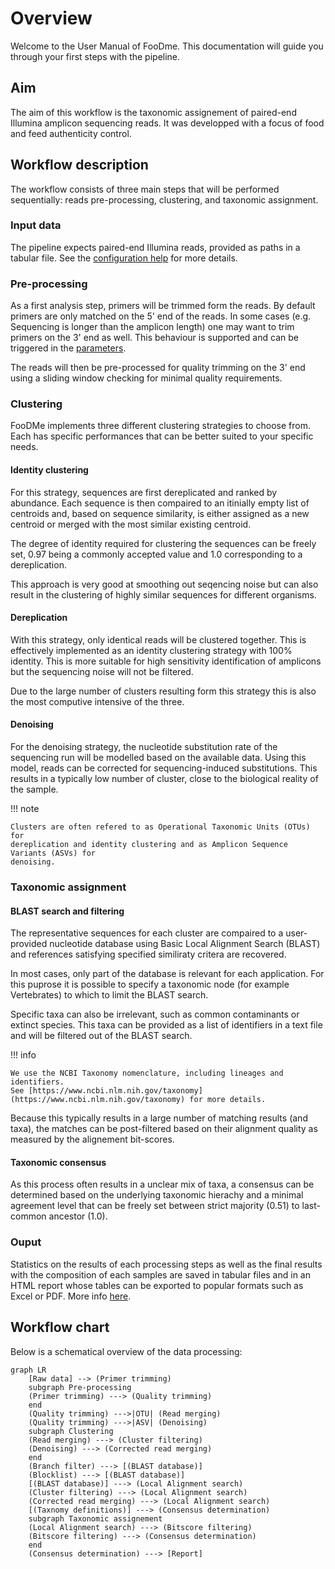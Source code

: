 # Overview

Welcome to the User Manual of FooDme.
This documentation will guide you through your first steps with the pipeline.

## Aim

The aim of this workflow is the taxonomic assignement of paired-end Illumina amplicon sequencing reads.
It was developped with a focus of food and feed authenticity control.

## Workflow description

The workflow consists of three main steps that will be performed sequentially: reads pre-processing,
clustering, and taxonomic assignment.

### Input data

The pipeline expects paired-end Illumina reads, provided as paths in a tabular file.
See the [configuration help](configuration.md) for more details.

### Pre-processing

As a first analysis step, primers will be trimmed form the reads. By default primers are only matched on 
the 5' end of the reads. In some cases (e.g. Sequencing is longer than the amplicon length) one may want
to trim primers on the 3' end as well. This behaviour is supported and can be triggered in the [parameters](configuration.md). 

The reads will then be pre-processed for quality trimming on the 3' end using a sliding window checking for minimal 
quality requirements.

### Clustering

FooDMe implements three different clustering strategies to choose from. Each has specific performances
that can be better suited to your specific needs.

#### Identity clustering

For this strategy, sequences are first dereplicated and ranked by abundance.
Each sequence is then compaired to an itinially empty list of centroids and, 
based on sequence similarity, is either assigned as a new centroid or merged with 
the most similar existing centroid.

The degree of identity required for clustering the sequences can be freely set, 0.97 
being a commonly accepted value and 1.0 corresponding to a dereplication.

This approach is very good at smoothing out seqencing noise but can also result
in the clustering of highly similar sequences for different organisms.

#### Dereplication

With this strategy, only identical reads will be clustered together.
This is effectively implemented as an identity clustering strategy with 100% identity.
This is more suitable for high sensitivity identification of amplicons but
the sequencing noise will not be filtered.

Due to the large number of clusters resulting form this strategy this is also the most 
computive intensive of the three.

#### Denoising

For the denoising strategy, the nucleotide substitution rate of the sequencing run 
will be modelled based on the available data. Using this model, reads can be corrected 
for sequencing-induced substitutions. This results in a typically low number of cluster, 
close to the biological reality of the sample.

!!! note

    Clusters are often refered to as Operational Taxonomic Units (OTUs) for
    dereplication and identity clustering and as Amplicon Sequence Variants (ASVs) for
    denoising.

### Taxonomic assignment

#### BLAST search and filtering

The representative sequences for each cluster are compaired to a user-provided nucleotide
database using Basic Local Alignment Search (BLAST) and references satisfying specified 
similiraty critera are recovered.

In most cases, only part of the database is relevant for each application. For this puprose it is 
possible to specify a taxonomic node (for example Vertebrates) to which to limit the BLAST search.

Specific taxa can also be irrelevant, such as common contaminants or extinct species. This taxa can
be provided as a list of identifiers in a text file and will be filtered out of the BLAST search.

!!! info

    We use the NCBI Taxonomy nomenclature, including lineages and identifiers.
    See [https://www.ncbi.nlm.nih.gov/taxonomy](https://www.ncbi.nlm.nih.gov/taxonomy) for more details.

Because this typically results in a large number of matching results (and taxa), the matches 
can be post-filtered based on their alignment quality as measured by the alignement bit-scores.

#### Taxonomic consensus

As this process often results in a unclear mix of taxa, a consensus can be determined based 
on the underlying taxonomic hierachy and a minimal agreement level that can be freely set
between strict majority (0.51) to last-common ancestor (1.0).

### Ouput

Statistics on the results of each processing steps as well as the final results with the 
composition of each samples are saved in tabular files and in an HTML report whose tables
can be exported to popular formats such as Excel or PDF. More info [here](results.md).

## Workflow chart

Below is a schematical overview of the data processing:

```mermaid
graph LR
    [Raw data] --> (Primer trimming)
    subgraph Pre-processing
    (Primer trimming) ---> (Quality trimming)
    end
    (Quality trimming) --->|OTU| (Read merging)
    (Quality trimming) --->|ASV| (Denoising)
    subgraph Clustering
    (Read merging) ---> (Cluster filtering)
    (Denoising) ---> (Corrected read merging)
    end
    (Branch filter) ---> [(BLAST database)]
    (Blocklist) ---> [(BLAST database)]
    [(BLAST database)] ---> (Local Alignment search)
    (Cluster filtering) ---> (Local Alignment search)
    (Corrected read merging) ---> (Local Alignment search)
    [(Taxnomy definitions)] ---> (Consensus determination)
    subgraph Taxonomic assignement
    (Local Alignment search) ---> (Bitscore filtering)
    (Bitscore filtering) ---> (Consensus determination)
    end
    (Consensus determination) ---> [Report]
```
